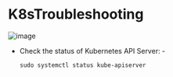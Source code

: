 # K8sTroubleshooting

![image](https://github.com/user-attachments/assets/1f31efe6-9c56-4949-86d9-1b649f4bad59)

- Check the status of Kubernetes API Server: -
  ```
  sudo systemctl status kube-apiserver
  ```
  
